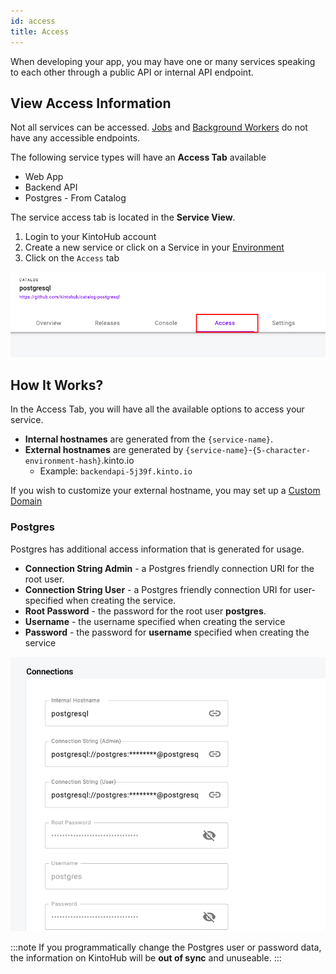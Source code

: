 ```yaml
---
id: access
title: Access
---
```


When developing your app, you may have one or many services speaking to each other through a public API or internal API endpoint.

## View Access Information

Not all services can be accessed. [Jobs](../service-types/types-job.md) and [Background Workers](../service-types/types-backend-worker.md) do not have any accessible endpoints.

The following service types will have an **Access Tab** available

* Web App
* Backend API
* Postgres - From Catalog

The service access tab is located in the **Service View**.

1. Login to your KintoHub account
2. Create a new service or click on a Service in your [Environment](anatomy-environment.md)
3. Click on the `Access` tab

![Access](/img/anatomy/access-tab.png)

## How It Works?

In the Access Tab, you will have all the available options to access your service.

* **Internal hostnames** are generated from the `{service-name}`.
* **External hostnames** are generated by `{service-name}`-`{5-character-environment-hash}`.kinto.io
    * Example: `backendapi-5j39f.kinto.io`

If you wish to customize your external hostname, you may set up a [Custom Domain](anatomy-domains.md)

### Postgres

Postgres has additional access information that is generated for usage.

* **Connection String Admin** - a Postgres friendly connection URI for the root user.
* **Connection String User** - a Postgres friendly connection URI for user-specified when creating the service.
* **Root Password** - the password for the root user **postgres**.
* **Username** - the username specified when creating the service
* **Password** - the password for **username** specified when creating the service

![Connections](/img/anatomy/connections.png)

:::note
If you programmatically change the Postgres user or password data, the information on KintoHub will be **out of sync** and unuseable.
:::
